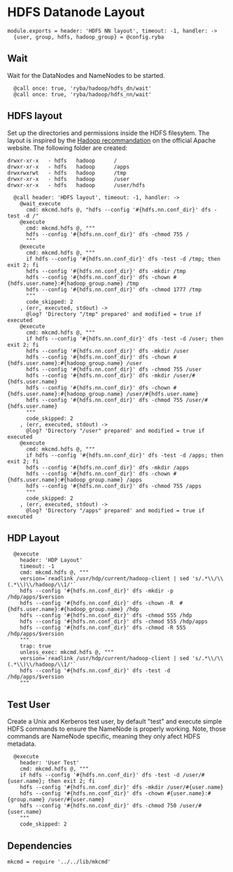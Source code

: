 # HDFS Datanode Layout

    module.exports = header: 'HDFS NN layout', timeout: -1, handler: ->
      {user, group, hdfs, hadoop_group} = @config.ryba

## Wait

Wait for the DataNodes and NameNodes to be started.

      @call once: true, 'ryba/hadoop/hdfs_dn/wait'
      @call once: true, 'ryba/hadoop/hdfs_nn/wait'

## HDFS layout

Set up the directories and permissions inside the HDFS filesytem. The layout is inspired by the
[Hadoop recommandation](http://hadoop.apache.org/docs/r2.1.0-beta/hadoop-project-dist/hadoop-common/ClusterSetup.html)
on the official Apache website. The following folder are created:

```
drwxr-xr-x   - hdfs   hadoop      /
drwxr-xr-x   - hdfs   hadoop      /apps
drwxrwxrwt   - hdfs   hadoop      /tmp
drwxr-xr-x   - hdfs   hadoop      /user
drwxr-xr-x   - hdfs   hadoop      /user/hdfs
```

      @call header: 'HDFS layout', timeout: -1, handler: ->
        @wait_execute
          cmd: mkcmd.hdfs @, "hdfs --config '#{hdfs.nn.conf_dir}' dfs -test -d /"
        @execute
          cmd: mkcmd.hdfs @, """
          hdfs --config '#{hdfs.nn.conf_dir}' dfs -chmod 755 /
          """
        @execute
          cmd: mkcmd.hdfs @, """
          if hdfs --config '#{hdfs.nn.conf_dir}' dfs -test -d /tmp; then exit 2; fi
          hdfs --config '#{hdfs.nn.conf_dir}' dfs -mkdir /tmp
          hdfs --config '#{hdfs.nn.conf_dir}' dfs -chown #{hdfs.user.name}:#{hadoop_group.name} /tmp
          hdfs --config '#{hdfs.nn.conf_dir}' dfs -chmod 1777 /tmp
          """
          code_skipped: 2
        , (err, executed, stdout) ->
          @log? 'Directory "/tmp" prepared' and modified = true if executed
        @execute
          cmd: mkcmd.hdfs @, """
          if hdfs --config '#{hdfs.nn.conf_dir}' dfs -test -d /user; then exit 2; fi
          hdfs --config '#{hdfs.nn.conf_dir}' dfs -mkdir /user
          hdfs --config '#{hdfs.nn.conf_dir}' dfs -chown #{hdfs.user.name}:#{hadoop_group.name} /user
          hdfs --config '#{hdfs.nn.conf_dir}' dfs -chmod 755 /user
          hdfs --config '#{hdfs.nn.conf_dir}' dfs -mkdir /user/#{hdfs.user.name}
          hdfs --config '#{hdfs.nn.conf_dir}' dfs -chown #{hdfs.user.name}:#{hadoop_group.name} /user/#{hdfs.user.name}
          hdfs --config '#{hdfs.nn.conf_dir}' dfs -chmod 755 /user/#{hdfs.user.name}
          """
          code_skipped: 2
        , (err, executed, stdout) ->
          @log? 'Directory "/user" prepared' and modified = true if executed
        @execute
          cmd: mkcmd.hdfs @, """
          if hdfs --config '#{hdfs.nn.conf_dir}' dfs -test -d /apps; then exit 2; fi
          hdfs --config '#{hdfs.nn.conf_dir}' dfs -mkdir /apps
          hdfs --config '#{hdfs.nn.conf_dir}' dfs -chown #{hdfs.user.name}:#{hadoop_group.name} /apps
          hdfs --config '#{hdfs.nn.conf_dir}' dfs -chmod 755 /apps
          """
          code_skipped: 2
        , (err, executed, stdout) ->
          @log? 'Directory "/apps" prepared' and modified = true if executed

## HDP Layout

      @execute
        header: 'HDP Layout'
        timeout: -1
        cmd: mkcmd.hdfs @, """
        version=`readlink /usr/hdp/current/hadoop-client | sed 's/.*\\/\\(.*\\)\\/hadoop/\\1/'`
        hdfs --config '#{hdfs.nn.conf_dir}' dfs -mkdir -p /hdp/apps/$version
        hdfs --config '#{hdfs.nn.conf_dir}' dfs -chown -R  #{hdfs.user.name}:#{hadoop_group.name} /hdp
        hdfs --config '#{hdfs.nn.conf_dir}' dfs -chmod 555 /hdp
        hdfs --config '#{hdfs.nn.conf_dir}' dfs -chmod 555 /hdp/apps
        hdfs --config '#{hdfs.nn.conf_dir}' dfs -chmod -R 555 /hdp/apps/$version
        """
        trap: true
        unless_exec: mkcmd.hdfs @, """
        version=`readlink /usr/hdp/current/hadoop-client | sed 's/.*\\/\\(.*\\)\\/hadoop/\\1/'`
        hdfs --config '#{hdfs.nn.conf_dir}' dfs -test -d /hdp/apps/$version
        """

## Test User

Create a Unix and Kerberos test user, by default "test" and execute simple HDFS commands to ensure
the NameNode is properly working. Note, those commands are NameNode specific, meaning they only
afect HDFS metadata.

      @execute
        header: 'User Test'
        cmd: mkcmd.hdfs @, """
        if hdfs --config '#{hdfs.nn.conf_dir}' dfs -test -d /user/#{user.name}; then exit 2; fi
        hdfs --config '#{hdfs.nn.conf_dir}' dfs -mkdir /user/#{user.name}
        hdfs --config '#{hdfs.nn.conf_dir}' dfs -chown #{user.name}:#{group.name} /user/#{user.name}
        hdfs --config '#{hdfs.nn.conf_dir}' dfs -chmod 750 /user/#{user.name}
        """
        code_skipped: 2

## Dependencies

    mkcmd = require '../../lib/mkcmd'
